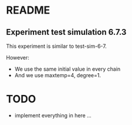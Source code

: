 # README

## Experiment test simulation 6.7.3

This experiment is similar to test-sim-6-7.

However:
- We use the same initial value in every chain
- And we use maxtemp=4, degree=1.

# TODO
- implement everything in here ...
